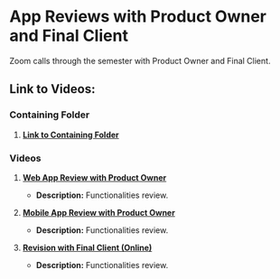 # App Reviews with Product Owner and Final Client
Zoom calls through the semester with Product Owner and Final Client.

## Link to Videos:

### Containing Folder
1. **[Link to Containing Folder](https://espolec-my.sharepoint.com/:f:/g/personal/vivvfalcon_espol_edu_ec/En3YtqWY-gZHmqR2ohvH3lgBlAJMbXvojDYFX91qQKuQaA?e=FaNuUB
)**

### Videos 
1. **[Web App Review with Product Owner](https://espolec-my.sharepoint.com/:v:/g/personal/vivvfalcon_espol_edu_ec/EeLJ05DR9HBGq224IE8Jr_QB57iuuoQNQfNglPVQFF1M9w?nav=eyJyZWZlcnJhbEluZm8iOnsicmVmZXJyYWxBcHAiOiJPbmVEcml2ZUZvckJ1c2luZXNzIiwicmVmZXJyYWxBcHBQbGF0Zm9ybSI6IldlYiIsInJlZmVycmFsTW9kZSI6InZpZXciLCJyZWZlcnJhbFZpZXciOiJNeUZpbGVzTGlua0NvcHkifX0&e=ahBeXL
)**
   - **Description:** Functionalities review.
   
2. **[Mobile App Review with Product Owner](https://espolec-my.sharepoint.com/:v:/g/personal/vivvfalcon_espol_edu_ec/EdHqydo9fxdPn3ez34uezf8BGxGSlSF-5DwmBJpJ5bECwA?nav=eyJyZWZlcnJhbEluZm8iOnsicmVmZXJyYWxBcHAiOiJPbmVEcml2ZUZvckJ1c2luZXNzIiwicmVmZXJyYWxBcHBQbGF0Zm9ybSI6IldlYiIsInJlZmVycmFsTW9kZSI6InZpZXciLCJyZWZlcnJhbFZpZXciOiJNeUZpbGVzTGlua0NvcHkifX0&e=MBbb94
)**
   - **Description:** Functionalities review.
   
3. **[Revision with Final Client (Online)](https://espolec-my.sharepoint.com/:f:/g/personal/vivvfalcon_espol_edu_ec/En3YtqWY-gZHmqR2ohvH3lgBlAJMbXvojDYFX91qQKuQaA?e=4WGTsa
)**
   - **Description:** Functionalities review.
   
   